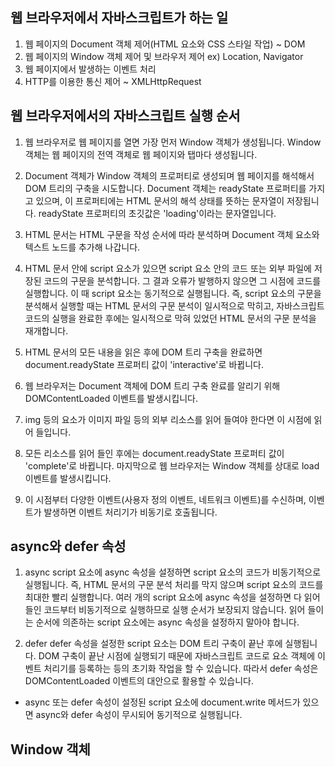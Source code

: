 ## 웹 브라우저에서 자바스크립트가 하는 일

1. 웹 페이지의 Document 객체 제어(HTML 요소와 CSS 스타일 작업) ~ DOM
2. 웹 페이지의 Window 객체 제어 및 브라우저 제어 ex) Location, Navigator
3. 웹 페이지에서 발생하는 이벤트 처리
4. HTTP를 이용한 통신 제어 ~ XMLHttpRequest

## 웹 브라우저에서의 자바스크립트 실행 순서

1. 웹 브라우저로 웹 페이지를 열면 가장 먼저 Window 객체가 생성됩니다. Window 객체는 웹 페이지의 전역 객체로 웹 페이지와 탭마다 생성됩니다.

2. Document 객체가 Window 객체의 프로퍼티로 생성되며 웹 페이지를 해석해서 DOM 트리의 구축을 시도합니다. Document 객체는 readyState 프로퍼티를 가지고 있으며, 이 프로퍼티에는 HTML 문서의 해석 상태를 뜻하는 문자열이 저장됩니다. readyState 프로퍼티의 초깃값은 'loading'이라는 문자열입니다.

3. HTML 문서는 HTML 구문을 작성 순서에 따라 분석하며 Document 객체 요소와 텍스트 노드를 추가해 나갑니다.

4. HTML 문서 안에 script 요소가 있으면 script 요소 안의 코드 또는 외부 파일에 저장된 코드의 구문을 분석합니다. 그 결과 오류가 발행하지 않으면 그 시점에 코드를 실행합니다. 이 때 script 요소는 동기적으로 실행됩니다. 즉, script 요소의 구문을 분석해서 실행할 때는 HTML 문서의 구문 분석이 일시적으로 막히고, 자바스크립트 코드의 실행을 완료한 후에는 일시적으로 막혀 있었던 HTML 문서의 구문 분석을 재개합니다.

5. HTML 문서의 모든 내용을 읽은 후에 DOM 트리 구축을 완료하면 document.readyState 프로퍼티 값이 'interactive'로 바뀝니다.

6. 웹 브라우저는 Document 객체에 DOM 트리 구축 완료를 알리기 위해 DOMContentLoaded 이벤트를 발생시킵니다.

7. img 등의 요소가 이미지 파일 등의 외부 리소스를 읽어 들여야 한다면 이 시점에 읽어 들입니다.

8. 모든 리소스를 읽어 들인 후에는 document.readyState 프로퍼티 값이 'complete'로 바뀝니다. 마지막으로 웹 브라우저는 Window 객체를 상대로 load 이벤트를 발생시킵니다.

9. 이 시점부터 다양한 이벤트(사용자 정의 이벤트, 네트워크 이벤트)를 수신하며, 이벤트가 발생하면 이벤트 처리기가 비동기로 호출됩니다.

## async와 defer 속성

1. async
   script 요소에 async 속성을 설정하면 script 요소의 코드가 비동기적으로 실행됩니다. 즉, HTML 문서의 구문 분석 처리를 막지 않으며 script 요소의 코드를 최대한 빨리 실행합니다. 여러 개의 script 요소에 async 속성을 설정하면 다 읽어 들인 코드부터 비동기적으로 실행하므로 실행 순서가 보장되지 않습니다. 읽어 들이는 순서에 의존하는 script 요소에는 async 속성을 설정하지 말아야 합니다.

2. defer
   defer 속성을 설정한 script 요소는 DOM 트리 구축이 끝난 후에 실행됩니다. DOM 구축이 끝난 시점에 실행되기 때문에 자바스크립트 코드로 요소 객체에 이벤트 처리기를 등록하는 등의 초기화 작업을 할 수 있습니다. 따라서 defer 속성은 DOMContentLoaded 이벤트의 대안으로 활용할 수 있습니다.

- async 또는 defer 속성이 설정된 script 요소에 document.write 메서드가 있으면 async와 defer 속성이 무시되어 동기적으로 실행됩니다.

## Window 객체
